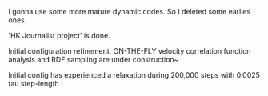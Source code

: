 I gonna use some more mature dynamic codes. So I deleted some earlies ones.

'HK Journalist project' is done. 

Initial configuration refinement, ON-THE-FLY velocity correlation function analysis and RDF sampling are under construction~

Initial config has experienced a relaxation during 200,000 steps with 0.0025 tau step-length
